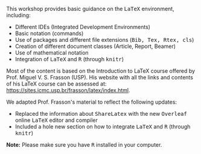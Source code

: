 This workshop provides basic guidance on the <tt>LaTeX</tt> environment, including:

* Different IDEs (Integrated Development Environments)
* Basic notation (commands)
* Use of packages and different file extensions (<tt>Bib, Tex, Rtex, cls</tt>)
* Creation of different document classes (Article, Report, Beamer)
* Use of mathematical notation
* Integration of <tt>LaTeX</tt> and <tt>R</tt> (through <tt>knitr</tt>)

Most of the content is based on the Introduction to LaTeX course offered by Prof. Miguel V. S. Frasson (USP). His website with all the links and contents of his LaTeX course can be assessed at: <https://sites.icmc.usp.br/frasson/latex/index.html>.

We adapted Prof. Frasson's material to reflect the following updates:

* Replaced the information about <tt>ShareLatex</tt> with the new <tt>Overleaf</tt> online <tt>LaTeX</tt> editor and compiler
* Included a hole new section on how to integrate <tt>LaTeX</tt> and <tt>R</tt> (through <tt>knitr</tt>)

**Note:** Please make sure you have <tt>R</tt> installed in your computer.
